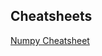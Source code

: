 ## Cheatsheets

[Numpy Cheatsheet](https://datacamp-community-prod.s3.amazonaws.com/e9f83f72-a81b-42c7-af44-4e35b48b20b7)   
